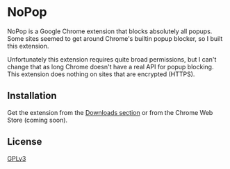 # NoPop #

NoPop is a Google Chrome extension that blocks absolutely all popups. Some sites seemed to get around Chrome's builtin popup blocker, so I built this extension.

Unfortunately this extension requires quite broad permissions, but I can't change that as long Chrome doesn't have a real API for popup blocking. This extension does nothing on sites that are encrypted (HTTPS).

## Installation ##

Get the extension from the [Downloads section](https://github.com/JannesMeyer/NoPop/downloads) or from the Chrome Web Store (coming soon).

## License ##

[GPLv3](http://www.gnu.org/licenses/gpl.txt)